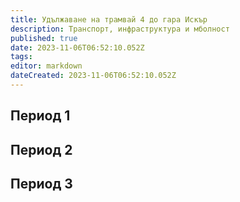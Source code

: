 ```yaml
---
title: Удължаване на трамвай 4 до гара Искър
description: Транспорт, инфраструктура и мболност
published: true
date: 2023-11-06T06:52:10.052Z
tags: 
editor: markdown
dateCreated: 2023-11-06T06:52:10.052Z
---
```


## Период 1

## Период 2

## Период 3